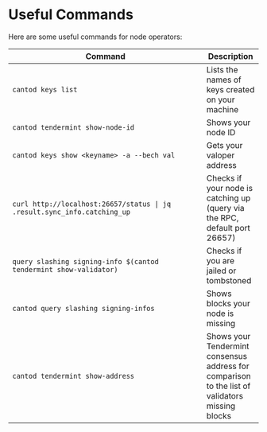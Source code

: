 # Useful Commands

Here are some useful commands for node operators:

<table><thead><tr><th width="375">Command</th><th>Description</th></tr></thead><tbody><tr><td><code>cantod keys list</code></td><td>Lists the names of keys created on your machine</td></tr><tr><td><code>cantod tendermint show-node-id</code></td><td>Shows your node ID</td></tr><tr><td><code>cantod keys show &#x3C;keyname> -a --bech val</code></td><td>Gets your valoper address</td></tr><tr><td><code>curl http://localhost:26657/status | jq .result.sync_info.catching_up</code></td><td>Checks if your node is catching up (query via the RPC, default port 26657) </td></tr><tr><td><code>query slashing signing-info $(cantod tendermint show-validator)</code></td><td>Checks if you are jailed or tombstoned</td></tr><tr><td><code>cantod query slashing signing-infos</code> </td><td>Shows blocks your node is missing</td></tr><tr><td><code>cantod tendermint show-address</code> </td><td>Shows your Tendermint consensus address for comparison to the list of validators missing blocks</td></tr></tbody></table>

